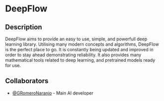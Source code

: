 # DeepFlow
## Description
DeepFlow aims to provide an easy to use, simple, and powerfull deep learning library. Utilising many modern concepts and algorithms, DeepFlow is the perfect place to go. It is constantly being updated and improved in order to stay ahead demonstrating reliability. It also provides many mathematical tools related to deep learning, and pretrained models ready for use.

## Collaborators
- [@GRomeroNaranjo](https://github.com/GRomeroNaranjo/) - Main AI developer
